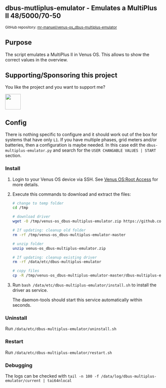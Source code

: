 ## dbus-mutliplus-emulator - Emulates a MultiPlus II 48/5000/70-50

<small>GitHub repository: [mr-manuel/venus-os_dbus-multiplus-emulator](https://github.com/mr-manuel/venus-os_dbus-multiplus-emulator)</small>

## Purpose
The script emulates a MultiPlus II in Venus OS. This allows to show the correct values in the overview.

## Supporting/Sponsoring this project

You like the project and you want to support me?

[<img src="https://github.md0.eu/uploads/donate-button.svg" height="50">](https://www.paypal.com/donate/?hosted_button_id=3NEVZBDM5KABW)

## Config
There is nothing specific to configure and it should work out of the box for systems that have only `L1`. If you have multiple phases, grid meters and/or batteries, then a configuration is maybe needed. In this case edit the `dbus-multiplus-emulator.py` and search for the `USER CHANGABLE VALUES | START` section.

### Install

1. Login to your Venus OS device via SSH. See [Venus OS:Root Access](https://www.victronenergy.com/live/ccgx:root_access#root_access) for more details.

2. Execute this commands to download and extract the files:

    ```bash
    # change to temp folder
    cd /tmp

    # download driver
    wget -O /tmp/venus-os_dbus-multiplus-emulator.zip https://github.com/mr-manuel/venus-os_dbus-multiplus-emulator/archive/refs/heads/master.zip

    # If updating: cleanup old folder
    rm -rf /tmp/venus-os_dbus-multiplus-emulator-master

    # unzip folder
    unzip venus-os_dbus-multiplus-emulator.zip

    # If updating: cleanup existing driver
    rm -rf /data/etc/dbus-multiplus-emulator

    # copy files
    cp -R /tmp/venus-os_dbus-multiplus-emulator-master/dbus-multiplus-emulator/ /data/etc/
    ```

3. Run `bash /data/etc/dbus-multiplus-emulator/install.sh` to install the driver as service.

   The daemon-tools should start this service automatically within seconds.

### Uninstall

Run `/data/etc/dbus-multiplus-emulator/uninstall.sh`

### Restart

Run `/data/etc/dbus-multiplus-emulator/restart.sh`

### Debugging

The logs can be checked with `tail -n 100 -f /data/log/dbus-multiplus-emulator/current | tai64nlocal`
